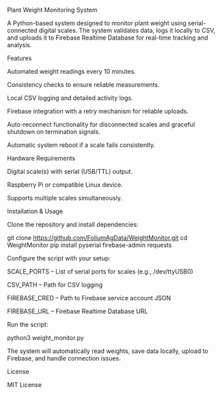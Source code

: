 Plant Weight Monitoring System

A Python-based system designed to monitor plant weight using serial-connected digital scales. The system validates data, logs it locally to CSV, and uploads it to Firebase Realtime Database for real-time tracking and analysis.

Features

Automated weight readings every 10 minutes.

Consistency checks to ensure reliable measurements.

Local CSV logging and detailed activity logs.

Firebase integration with a retry mechanism for reliable uploads.

Auto-reconnect functionality for disconnected scales and graceful shutdown on termination signals.

Automatic system reboot if a scale fails consistently.

Hardware Requirements

Digital scale(s) with serial (USB/TTL) output.

Raspberry Pi or compatible Linux device.

Supports multiple scales simultaneously.

Installation & Usage

Clone the repository and install dependencies:

git clone https://github.com/FoliumAgData/WeightMonitor.git
cd WeightMonitor
pip install pyserial firebase-admin requests


Configure the script with your setup:

SCALE_PORTS – List of serial ports for scales (e.g., /dev/ttyUSB0)

CSV_PATH – Path for CSV logging

FIREBASE_CRED – Path to Firebase service account JSON

FIREBASE_URL – Firebase Realtime Database URL

Run the script:

python3 weight_monitor.py


The system will automatically read weights, save data locally, upload to Firebase, and handle connection issues.

License

MIT License
